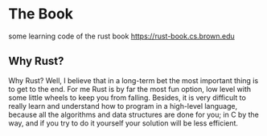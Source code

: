 # The Book

some learning code of the rust book https://rust-book.cs.brown.edu

## Why Rust?

Why Rust? Well, I believe that in a long-term bet the most important thing is to get to the end. For me Rust is by far the most fun option, low level with some little wheels to keep you from falling. Besides, it is very difficult to really learn and understand how to program in a high-level language, because all the algorithms and data structures are done for you; in C by the way, and if you try to do it yourself your solution will be less efficient.
